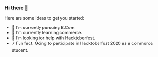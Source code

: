 ### Hi there 👋

Here are some ideas to get you started:

- 🔭 I’m currently persuing B.Com
- 🌱 I’m currently learning commerce.
- 🤔 I’m looking for help with Hacktoberfest.
- ⚡ Fun fact: Going to participate in Hacktoberfest 2020 as a commerce student.
